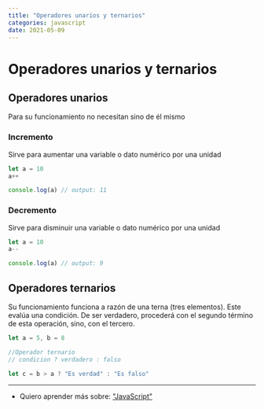```yaml
---
title: "Operadores unarios y ternarios"
categories: javascript
date: 2021-05-09
---
```


# Operadores unarios y ternarios

## Operadores unarios
Para su funcionamiento no necesitan sino de él mismo

### Incremento
Sirve para aumentar una variable o dato numérico por una unidad

````js
let a = 10
a++

console.log(a) // output: 11
````

### Decremento
Sirve para disminuir una variable o dato numérico por una unidad

````js
let a = 10
a--

console.log(a) // output: 9
````

## Operadores ternarios
Su funcionamiento funciona a razón de una terna (tres elementos). Este evalúa una condición. De ser verdadero, procederá con el segundo término de esta operación, sino, con el tercero.

````js
let a = 5, b = 8

//Operador ternario
// condicion ? verdadero : falso

let c = b > a ? "Es verdad" : "Es falso"
````

***

- Quiero aprender más sobre: ["JavaScript"](../00/javascript)
